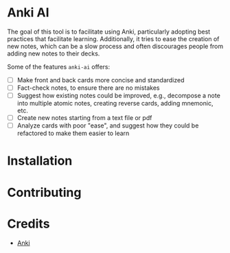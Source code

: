 # Anki AI

The goal of this tool is to facilitate using Anki, particularly adopting best practices that facilitate learning. Additionally, it tries to ease the creation of new notes, which can be a slow process and often discourages people from adding new notes to their decks.

Some of the features `anki-ai` offers:

- [ ] Make front and back cards more concise and standardized
- [ ] Fact-check notes, to ensure there are no mistakes
- [ ] Suggest how existing notes could be improved, e.g., decompose a note into multiple atomic notes, creating reverse cards, adding mnemonic, etc.
- [ ] Create new notes starting from a text file or pdf
- [ ] Analyze cards with poor "ease", and suggest how they could be refactored to make them easier to learn

# Installation

# Contributing

# Credits

- [Anki](https://apps.ankiweb.net/)
